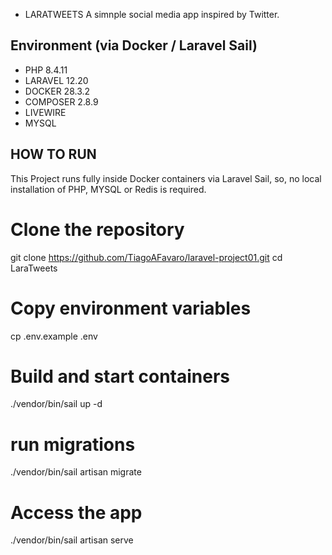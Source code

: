 - LARATWEETS
    A simnple social media app inspired by Twitter.

## Environment (via Docker / Laravel Sail)
- PHP 8.4.11
- LARAVEL 12.20
- DOCKER 28.3.2
- COMPOSER 2.8.9
- LIVEWIRE
- MYSQL

## HOW TO RUN

This Project runs fully inside Docker containers via Laravel Sail, so, no local installation of PHP, MYSQL or Redis is required.

# Clone the repository
git clone https://github.com/TiagoAFavaro/laravel-project01.git
cd LaraTweets

# Copy environment variables
cp .env.example .env

# Build and start containers
./vendor/bin/sail up -d

# run migrations
./vendor/bin/sail artisan migrate

# Access the app
./vendor/bin/sail artisan serve

